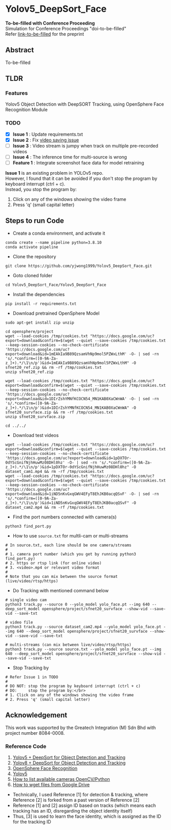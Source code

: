 # Yolov5_DeepSort_Face

**To-be-filled with Conference Proceeding** </br>
Simulation for Conference Proceedings "doi-to-be-filled" </br>
Refer [link-to-be-filled](https://github.com/yjwong1999/Yolov5_DeepSort_Face) for the preprint

## Abstract
To-be-filled


## TLDR

### Features
Yolov5 Object Detection with DeepSORT Tracking, using OpenSphere Face Recognition Module


### TODO
- [x] **Issue 1**     : Update requirements.txt
- [x] **Issue 2**     : Fix [video saving issue](https://stackoverflow.com/questions/73324872/cv2-videowriter-issues)
- [ ] **Issue 3**     : Video stream is jumpy when track on multiple pre-recorded videos
- [ ] **Issue 4**     : The inference time for multi-source is wrong
- [ ] **Feature 1**   : Integrate screenshot face data for model retraining

**Issue 1** is an existing problem in YOLOv5 repo. </br>
However, I found that it can be avoided if you don't stop the program by keyboard interrupt (ctrl + c). </br>
Instead, you stop the program by:</br>
1. Click on any of the windows showing the video frame
2. Press 'q' (small capital letter)



## Steps to run Code

- Create a conda environment, and activate it
```
conda create --name pipeline python=3.8.10
conda activate pipeline
```


- Clone the repository
```
git clone https://github.com/yjwong1999/Yolov5_DeepSort_Face.git
```

- Goto cloned folder
```
cd Yolov5_DeepSort_Face/Yolov5_DeepSort_Face
```

- Install the dependencies
```
pip install -r requirements.txt
```

- Download pretrained OpenSphere Model
```
sudo apt-get install zip unzip

cd opensphere/project
wget --load-cookies /tmp/cookies.txt "https://docs.google.com/uc?export=download&confirm=$(wget --quiet --save-cookies /tmp/cookies.txt --keep-session-cookies --no-check-certificate 'https://docs.google.com/uc?export=download&id=1mEAkIa9B89QzsamVhNp9mol5PZWxLthM' -O- | sed -rn 's/.*confirm=([0-9A-Za-z_]+).*/\1\n/p')&id=1mEAkIa9B89QzsamVhNp9mol5PZWxLthM" -O sfnet20_ref.zip && rm -rf /tmp/cookies.txt
unzip sfnet20_ref.zip

wget --load-cookies /tmp/cookies.txt "https://docs.google.com/uc?export=download&confirm=$(wget --quiet --save-cookies /tmp/cookies.txt --keep-session-cookies --no-check-certificate 'https://docs.google.com/uc?export=download&id=1DIrZshYMNfKCOCN54_MN1KAB0XaCWnWA' -O- | sed -rn 's/.*confirm=([0-9A-Za-z_]+).*/\1\n/p')&id=1DIrZshYMNfKCOCN54_MN1KAB0XaCWnWA" -O sfnet20_survface.zip && rm -rf /tmp/cookies.txt
unzip sfnet20_survface.zip

cd ../../
```

- Download test videos
```
wget --load-cookies /tmp/cookies.txt "https://docs.google.com/uc?export=download&confirm=$(wget --quiet --save-cookies /tmp/cookies.txt --keep-session-cookies --no-check-certificate 'https://docs.google.com/uc?export=download&id=1pDXTOr-0dYScGnifNjhHuwMz08DHl0hz' -O- | sed -rn 's/.*confirm=([0-9A-Za-z_]+).*/\1\n/p')&id=1pDXTOr-0dYScGnifNjhHuwMz08DHl0hz" -O dataset_cam1.mp4 && rm -rf /tmp/cookies.txt
wget --load-cookies /tmp/cookies.txt "https://docs.google.com/uc?export=download&confirm=$(wget --quiet --save-cookies /tmp/cookies.txt --keep-session-cookies --no-check-certificate 'https://docs.google.com/uc?export=download&id=1iND5nKvGxqGWV4EFyT8EhJKB0acqQSvF' -O- | sed -rn 's/.*confirm=([0-9A-Za-z_]+).*/\1\n/p')&id=1iND5nKvGxqGWV4EFyT8EhJKB0acqQSvF" -O dataset_cam2.mp4 && rm -rf /tmp/cookies.txt
```

- Find the port numbers connected with camera(s)
```
python3 find_port.py
```

- How to use ```source.txt``` for multli-cam or multi-streams
```
# In source.txt, each line should be one camera/streams
#
# 1. camera port number (which you get by running python3 find_port.py)
# 2. https or rtsp link (for online video)
# 3. <video>.mp4 or relevant video format
#
# Note that you can mix between the source format (live/video/rtsp/https)
```

- Do Tracking with mentioned command below
```
# single video cam
python3 track.py --source 0 --yolo_model yolo_face.pt --img 640 --deep_sort_model opensphere/project/sfnet20_survface --show-vid --save-vid --save-txt

# video file
python3 track.py --source dataset_cam2.mp4 --yolo_model yolo_face.pt --img 640 --deep_sort_model opensphere/project/sfnet20_survface --show-vid --save-vid --save-txt

# multi-streams (can mix between live/video/rtsp/https)
python3 track.py --source source.txt --yolo_model yolo_face.pt --img 640 --deep_sort_model opensphere/project/sfnet20_survface --show-vid --save-vid --save-txt
```

- Stop Tracking by
```
# Refer Issue 1 in TODO
# 
# DO NOT: stop the program by keyboard interrupt (ctrl + c)
# DO:     stop the program by:</br>
# 1. Click on any of the windows showing the video frame
# 2. Press 'q' (small capital letter)
```

## Acknowledgement
This work was supported by the Greatech Integration (M) Sdn Bhd with project number 8084-0008.

### Reference Code
1. [Yolov5 + DeepSort for Object Detection and Tracking](https://github.com/nicedaddy/Yolov5_DeepSort_Pytorch) </br>
2. [Yolov8 + DeepSort for Object Detection and Tracking](https://github.com/mikel-brostrom/yolov8_tracking) </br>
3. [OpenSphere Face Recognition](https://github.com/ydwen/opensphere) </br>
4. [Yolov5](https://github.com/ultralytics/yolov5) </br>
5. [How to list available cameras OpenCV/Python](https://stackoverflow.com/a/62639343)
6. [How to wget files from Google Drive](https://bcrf.biochem.wisc.edu/2021/02/05/download-google-drive-files-using-wget/)

- Technically, I used Reference [1] for detection & tracking, where Reference [2] is forked from a past version of Reference [2] </br>
- Reference [1] and [2] assign ID based on tracks (which means each tracking has an ID, disregarding the object identity itself) </br>
- Thus, [3] is used to learn the face identity, which is assigned as the ID for the tracking ID
